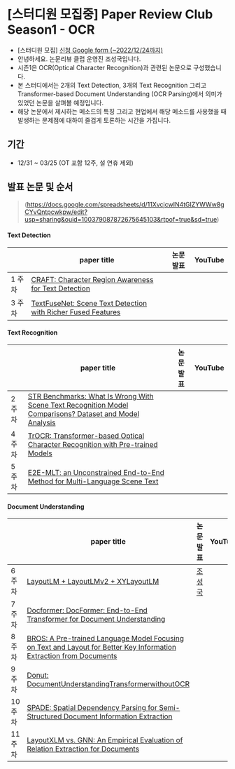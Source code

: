 # [스터디원 모집중] Paper Review Club Season1 - OCR

- [스터디원 모집] [신청 Google form (~2022/12/24까지)](https://docs.google.com/forms/d/e/1FAIpQLSdSS57Ig14VL-n1wvOLPma0U5XC2Oo0fAxcEEcoTTvCVDRqDg/viewform?usp=pp_url)
- 안녕하세요. 논문리뷰 클럽 운영진 조성국입니다.
- 시즌1은 OCR(Optical Character Recognition)과 관련된 논문으로 구성했습니다.
- 본 스터디에서는 2개의 Text Detection, 3개의 Text Recognition 그리고 Transformer-based Document Understanding (OCR Parsing)에서 의미가 있었던 논문을 살펴볼 예정입니다.
- 해당 논문에서 제시하는 메소드의 특징 그리고 현업에서 해당 메소드를 사용했을 때 발생하는 문제점에 대하여 즐겁게 토론하는 시간을 가집니다.

## 기간
- 12/31 ~ 03/25 (OT 포함 12주, 설 연휴 제외)

## 발표 논문 및 순서
> (https://docs.google.com/spreadsheets/d/11XvcjcwIN4tGlZYWWw8gCYvQntpcwkpw/edit?usp=sharing&ouid=100379087872675645103&rtpof=true&sd=true)

#### Text Detection
| | paper title | 논문 발표 | YouTube
-- | -- | -- | --
1 주차 | [CRAFT: Character Region Awareness for Text Detection](https://arxiv.org/abs/1904.01941) | | 
3 주차 | [TextFuseNet: Scene Text Detection with Richer Fused Features](https://www.ijcai.org/Proceedings/2020/0072.pdf) | | 

#### Text Recognition
| | paper title | 논문 발표 | YouTube
-- | -- | -- | --
2 주차 | [STR Benchmarks: What Is Wrong With Scene Text Recognition Model Comparisons? Dataset and Model Analysis](https://arxiv.org/abs/1904.01906) | | 
4 주차 | [TrOCR: Transformer-based Optical Character Recognition with Pre-trained Models](https://arxiv.org/pdf/2109.10282.pdf) | | 
5 주차 | [E2E-MLT: an Unconstrained End-to-End Method for Multi-Language Scene Text](https://arxiv.org/ftp/arxiv/papers/1801/1801.09919.pdf) | | 

#### Document Understanding
| | paper title | 논문 발표 | YouTube
-- | -- | -- | --
6 주차 | [LayoutLM + LayoutLMv2 + XYLayoutLM](https://arxiv.org/abs/1912.13318) | [조성국](https://github.com/seongkukcho) | 
7 주차 | [Docformer: DocFormer: End-to-End Transformer for Document Understanding](https://arxiv.org/abs/2106.11539) | | 
8 주차 | [BROS: A Pre-trained Language Model Focusing on Text and Layout for Better Key Information Extraction from Documents](https://arxiv.org/abs/2108.04539) | | 
9 주차 | [Donut: DocumentUnderstandingTransformerwithoutOCR](https://arxiv.org/pdf/2111.15664v1.pdf) | | 
10 주차 | [SPADE: Spatial Dependency Parsing for Semi-Structured Document Information Extraction](https://arxiv.org/abs/2005.00642) | | 
11 주차 | [LayoutXLM vs. GNN: An Empirical Evaluation of Relation Extraction for Documents](https://arxiv.org/pdf/2206.10304v1.pdf) | | 
